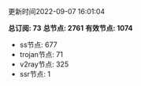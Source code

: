 更新时间2022-09-07 16:01:04

**总订阅: 73**
**总节点: 2761**
**有效节点: 1074**
- ss节点: 677
- trojan节点: 71
- v2ray节点: 325
- ssr节点: 1
